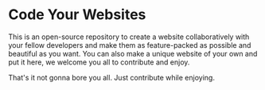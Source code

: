 
# Code Your Websites

This is an open-source repository to create a website collaboratively with your fellow developers and make them as feature-packed as possible and beautiful as you want.
You can also make a unique website of your own and put it here, we welcome you all to contribute and enjoy.
 
That's it not gonna bore you all. Just contribute while enjoying.
